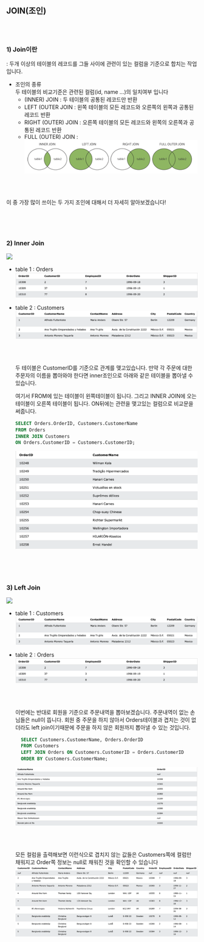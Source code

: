 ## JOIN(조인)

</br></br>

### 1) Join이란
: 두개 이상의 테이블의 레코드를 그들 사이에 관련이 있는 컬럼을 기준으로 합치는 작업입니다. 

- 조인의 종류  
   두 테이블의 비교기준은 관련된 컬럼(id, name ...)의 일치여부 입니다
  - (INNER) JOIN : 두 테이블의 공통된 레코드만 반환
  - LEFT (OUTER JOIN : 왼쪽 테이블의 모든 레코드와 오른쪽의 왼쪽과 공통된 레코드 반환  
  - RIGHT (OUTER) JOIN : 오른쪽 테이블의 모든 레코드와 왼쪽의 오른쪽과 공통된 레코드 반환
  - FULL (OUTER) JOIN : 
![](/DB/img/join.png)

</br></br>

이 중 가장 많이 쓰이는 두 가지 조인에 대해서 더 자세히 알아보겠습니다!

</br></br></br>

### 2) Inner Join
![](https://www.w3schools.com/sql/img_innerjoin.gif)

- table 1 : Orders
  ![](img/order.png)

- table 2 : Customers
  ![](img/customer.png)

  </br></br>


  두 테이블은 CustomerID를 기준으로 관계를 맺고있습니다. 만약 각 주문에 대한 주문자의 이름을 뽑아와야 한다면 inner조인으로 아래와 같은 테이블을 뽑아낼 수 있습니다.

  여기서 FROM에 있는 테이블이 왼쪽테이블이 됩니다. 그리고 INNER JOIN에 오는 테이블이 오른쪽 테이블이 됩니다. ON뒤에는 관련을 맺고있는 컬럼으로 비교문을 써줍니다.

  ```sql
  SELECT Orders.OrderID, Customers.CustomerName
  FROM Orders
  INNER JOIN Customers
  ON Orders.CustomerID = Customers.CustomerID;
  ```

  ![](img/inner.png)

</br></br></br>

### 3) Left Join
![](https://www.w3schools.com/sql/img_leftjoin.gif)


- table 1 : Customers
  ![](img/customer.png)

- table 2 : Orders
  ![](img/order.png)

  </br></br>

  이번에는 반대로 회원을 기준으로 주문내역을 뽑아보겠습니다. 주문내역이 없는 손님들은 null이 뜹니다. 회원 중 주문을 하지 않아서 Orders테이블과 겹치는 것이 없더라도 left join이기때문에 주문을 하지 않은 회원까지 뽑아낼 수 있는 것입니다. 

  ```sql
    SELECT Customers.CustomerName, Orders.OrderID
    FROM Customers
    LEFT JOIN Orders ON Customers.CustomerID = Orders.CustomerID
    ORDER BY Customers.CustomerName;
  ```
  ![](img/outer.png)

    </br></br>

  모든 컬럼을 출력해보면 이런식으로 겹치지 않는 값들은 Customers쪽에 컬럼만 채워지고 Order쪽 정보는 null로 채워진 것을 확인할 수 있습니다
  ![](/DB/img/outer2.png)

